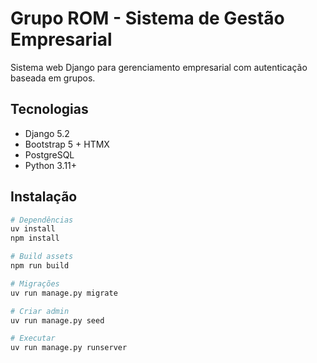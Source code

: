 # Grupo ROM - Sistema de Gestão Empresarial

Sistema web Django para gerenciamento empresarial com autenticação baseada em grupos.

## Tecnologias

- Django 5.2
- Bootstrap 5 + HTMX
- PostgreSQL
- Python 3.11+

## Instalação

```bash
# Dependências
uv install
npm install

# Build assets
npm run build

# Migrações
uv run manage.py migrate

# Criar admin
uv run manage.py seed

# Executar
uv run manage.py runserver
```